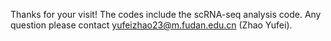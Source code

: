Thanks for your visit!
The codes include the scRNA-seq analysis code.
Any question please contact yufeizhao23@m.fudan.edu.cn (Zhao Yufei).
